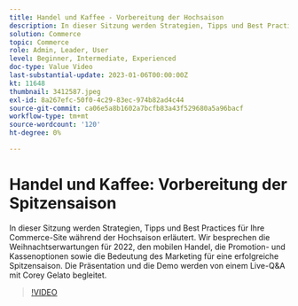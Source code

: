 ```yaml
---
title: Handel und Kaffee - Vorbereitung der Hochsaison
description: In dieser Sitzung werden Strategien, Tipps und Best Practices für Ihre Commerce-Site während der Hochsaison erläutert. Wir besprechen die Weihnachtserwartungen für 2022, den mobilen Handel, die Promotion- und Kassenoptionen sowie die Bedeutung des Marketing für eine erfolgreiche Spitzensaison. Die Präsentation und die Demo werden von einem Live-Q&A mit Corey Gelato begleitet.
solution: Commerce
topic: Commerce
role: Admin, Leader, User
level: Beginner, Intermediate, Experienced
doc-type: Value Video
last-substantial-update: 2023-01-06T00:00:00Z
kt: 11648
thumbnail: 3412587.jpeg
exl-id: 8a267efc-50f0-4c29-83ec-974b82ad4c44
source-git-commit: ca06e5a8b1602a7bcfb83a43f529680a5a96bacf
workflow-type: tm+mt
source-wordcount: '120'
ht-degree: 0%

---
```


# Handel und Kaffee: Vorbereitung der Spitzensaison

In dieser Sitzung werden Strategien, Tipps und Best Practices für Ihre Commerce-Site während der Hochsaison erläutert. Wir besprechen die Weihnachtserwartungen für 2022, den mobilen Handel, die Promotion- und Kassenoptionen sowie die Bedeutung des Marketing für eine erfolgreiche Spitzensaison. Die Präsentation und die Demo werden von einem Live-Q&amp;A mit Corey Gelato begleitet.

>[!VIDEO](https://video.tv.adobe.com/v/3412587/?quality=12&learn=on)
